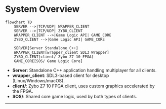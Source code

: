 # System Overview

```mermaid
flowchart TD
    SERVER -->|TCP/UDP| WRAPPER_CLIENT
    SERVER -->|TCP/UDP| ZYBO_CLIENT
    WRAPPER_CLIENT -->|Game Logic API| GAME_CORE
    ZYBO_CLIENT -->|Game Logic API| GAME_CORE

    SERVER[Server Standalone C++]
    WRAPPER_CLIENT[wrapper_client SDL3 Wrapper]
    ZYBO_CLIENT[client/ Zybo Z7 10 FPGA]
    GAME_CORE[SOS/ Game Logic Core]
```

- **Server**: Standalone C++ application handling multiplayer for all clients.
- **wrapper_client**: SDL3-based client for desktop (Linux/Windows/macOS).
- **client/**: Zybo Z7 10 FPGA client, uses custom graphics accelerated by the FPGA.
- **SOS/**: Shared core game logic, used by both types of clients.


---
